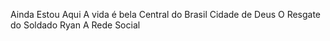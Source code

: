 Ainda Estou Aqui
A vida é bela
Central do Brasil
Cidade de Deus
O Resgate do Soldado Ryan
A Rede Social

